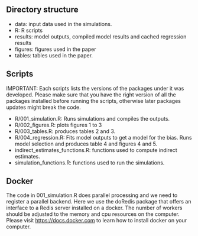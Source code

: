 ## Directory structure

- data: input data used in the simulations.
- R: R scripts
- results: model outputs, compiled model results and cached regression results
- figures: figures used in the paper
- tables: tables used in the paper.

## Scripts

IMPORTANT: Each scripts lists the versions of the packages under it was developed. Please make sure that you have the right version of all the packages installed before running the scripts, otherwise later packages updates might break the code.

- R/001_simulation.R: Runs simulations and compiles the outputs.
- R/002_figures.R: plots figures 1 to 3
- R/003_tables.R: produces tables 2 and 3.
- R/004_regression.R: Fits model outputs to get a model for the bias. Runs model selection and produces table 4 and figures 4 and 5.
- indirect_estimates_functions.R: functions used to compute indirect estimates.
- simulation_functions.R: functions used to run the simulations.

## Docker

The code in 001_simulation.R does parallel processing and we need to register a parallel backend. Here we use the doRedis package that offers an interface to a Redis server installed on a docker. The number of workers should be adjusted to the memory and cpu resources on the computer. Please visit https://docs.docker.com to learn how to install docker on your computer.